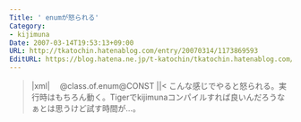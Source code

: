 ```yaml
---
Title: ' enumが怒られる'
Category:
- kijimuna
Date: 2007-03-14T19:53:13+09:00
URL: http://tkatochin.hatenablog.com/entry/20070314/1173869593
EditURL: https://blog.hatena.ne.jp/t-katochin/tkatochin.hatenablog.com/atom/entry/6653586347154755571
---
```


>|xml|
　<arg>@class.of.enum@CONST</arg>
||<
こんな感じでやると怒られる。実行時はもちろん動く。Tigerでkijimunaコンパイルすれば良いんだろうなぁとは思うけど試す時間が…。
